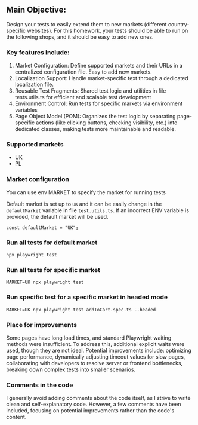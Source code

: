
## Main Objective:
Design your tests to easily extend them to new markets (different country-specific websites). 
For this homework, your tests should be able to run on the following shops, and it should be easy to add new ones.

### Key features include:

1. Market Configuration: Define supported markets and their URLs in a centralized configuration file. Easy to add new markets.
2. Localization Support: Handle market-specific text through a dedicated localization file.
3. Reusable Test Fragments: Shared test logic and utilities in file tests.utils.ts for efficient and scalable test development
4. Environment Control: Run tests for specific markets via environment variables
5. Page Object Model (POM): Organizes the test logic by separating page-specific actions (like clicking buttons, checking visibility, etc.) into dedicated classes, making tests more maintainable and readable.
   
### Supported markets
- UK  
- PL 

### Market configuration
You can use env MARKET to specify the market for running tests

Default market is set up to `UK` and it can be easily change in the `defaultMarket` variable in file `test.utils.ts`.
If an incorrect ENV variable is provided, the default market will be used.
```
const defaultMarket = "UK";
```

### Run all tests for default market
```
npx playwright test
```

### Run all tests for specific market
```
MARKET=UK npx playwright test
```

### Run specific test for a specific market in headed mode
```
MARKET=UK npx playwright test addToCart.spec.ts --headed
```

### Place for improvements
Some pages have long load times, and standard Playwright waiting methods were insufficient. To address this, additional explicit waits were used, though they are not ideal. Potential improvements include: optimizing page performance, dynamically adjusting timeout values for slow pages, collaborating with developers to resolve server or frontend bottlenecks, breaking down complex tests into smaller scenarios.

### Comments in the code
I generally avoid adding comments about the code itself, as I strive to write clean and self-explanatory code. However, a few comments have been included, focusing on potential improvements rather than the code's content.
